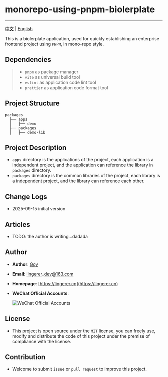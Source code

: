 # monorepo-using-pnpm-biolerplate
---
[中文](README.zh-cn.md) | [English](README.md)

This is a biolerplate application, used for quickly establishing an enterprise frontend project using `PNPM`, in mono-repo style.

## Dependencies
> - `pnpm` as package manager
> - `vite` as universal build tool
> - `eslint` as application code lint tool
> - `prettier` as application code format tool

## Project Structure
```
packages
  ├── apps
  │   ├── demo
  ├── packages
  │   ├── demo-lib
```

## Project Description
- `apps` directory is the applications of the project, each application is a independent project, and the application can reference the library in `packages` directory.
- `packages` directory is the common libraries of the project, each library is a independent project, and the library can reference each other.

## Change Logs
- 2025-09-15 initial version

## Articles
- TODO: the author is writing...dadada

## Author
- **Author**: [Goy](https://github.com/lingr-dev)
- **Email**: [lingerer_dev@163.com](mailto:lingerer_dev@163.com)
- **Homepage**: [https://lingerer.cn](https://lingerer.cn)
- **WeChat Official Accounts**:
  
  ![WeChat Official Accounts](https://img-xs.lingerer.cn/info/qrcode_for_offcial_account.jpg)

## License
- This project is open source under the `MIT` license, you can freely use, modify and distribute the code of this project under the premise of compliance with the license.

## Contribution
- Welcome to submit `issue` or `pull request` to improve this project.
